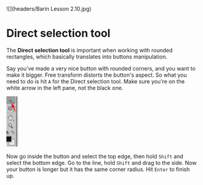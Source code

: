 ![](headers/Barin Lesson 2.10.jpg)
# Direct selection tool

The **Direct selection tool** is important when working with rounded rectangles, which basically translates into buttons manipulation.

Say you've made a very nice button with rounded corners, and you want to make it bigger. Free transform distorts the button's aspect. So what you need to do is hit `A` for the Direct selection tool. Make sure you're on the white arrow in the left pane, not the black one.

![](images/2-10_direct_selection.png)

Now go inside the button and select the top edge, then hold `Shift` and select the bottom edge. Go to the line, hold `Shift` and drag to the side. Now your button is longer but it has the same corner radius. Hit `Enter` to finish up.
